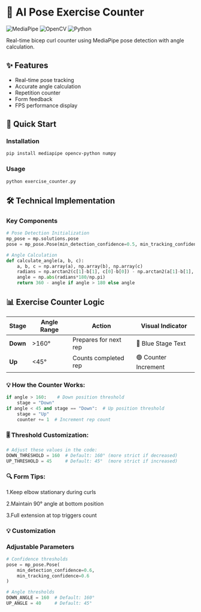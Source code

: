 # 💪 AI Pose Exercise Counter

![MediaPipe](https://img.shields.io/badge/MediaPipe-0.8%2B-orange)
![OpenCV](https://img.shields.io/badge/OpenCV-4.5%2B-blue)
![Python](https://img.shields.io/badge/Python-3.8%2B-green)

Real-time bicep curl counter using MediaPipe pose detection with angle calculation.


## ✨ Features
- Real-time pose tracking
- Accurate angle calculation
- Repetition counter
- Form feedback
- FPS performance display

## 🚀 Quick Start

### Installation
```bash
pip install mediapipe opencv-python numpy
```
### Usage
```bash
python exercise_counter.py
```
## 🛠 Technical Implementation
### Key Components
```python
# Pose Detection Initialization
mp_pose = mp.solutions.pose
pose = mp_pose.Pose(min_detection_confidence=0.5, min_tracking_confidence=0.5)

# Angle Calculation
def calculate_angle(a, b, c):
    a, b, c = np.array(a), np.array(b), np.array(c)
    radians = np.arctan2(c[1]-b[1], c[0]-b[0]) - np.arctan2(a[1]-b[1], a[0]-b[0])
    angle = np.abs(radians*180/np.pi)
    return 360 - angle if angle > 180 else angle
```
## 📊 Exercise Counter Logic

| Stage       | Angle Range | Action                  | Visual Indicator      |
|-------------|-------------|-------------------------|-----------------------|
| **Down**    | >160°       | Prepares for next rep   | 🔵 Blue Stage Text    |
| **Up**      | <45°        | Counts completed rep    | 🟢 Counter Increment  |

### 💡 How the Counter Works:
```python
if angle > 160:    # Down position threshold
    stage = "Down"
if angle < 45 and stage == "Down":  # Up position threshold
    stage = "Up"
    counter += 1  # Increment rep count
```
### 🎚️ Threshold Customization:
```python
# Adjust these values in the code:
DOWN_THRESHOLD = 160  # Default: 160° (more strict if decreased)
UP_THRESHOLD = 45     # Default: 45°  (more strict if increased)
```
### 🔍 Form Tips:
1.Keep elbow stationary during curls

2.Maintain 90° angle at bottom position

3.Full extension at top triggers count

### 💡 Customization
### Adjustable Parameters
```python
# Confidence thresholds
pose = mp_pose.Pose(
    min_detection_confidence=0.6,
    min_tracking_confidence=0.6
)

# Angle thresholds
DOWN_ANGLE = 160  # Default: 160°
UP_ANGLE = 40     # Default: 45°
```
